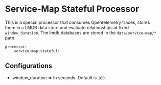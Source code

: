 # Service-Map Stateful Processor

This is a special processor that consumes Opentelemetry traces, stores them in a LMDB data store and evaluate relationships at fixed ```window_duration```. 
The lmdb databases are stored in the ```data/service-map/*``` path.
```
processor:
    service-map-stateful:
```

## Configurations

* window_duration => In seconds. Default is ```180```. 

